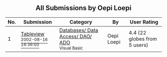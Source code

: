 ﻿<div align="center">

## All Submissions by Oepi Loepi

</div>

No.  | Submission | Category | By   | User Rating
---- | ---------- | -------- | ---- | -----------
1 | [Tableview<br /><sup>2002-08-16 16:36:00</sup>](https://github.com/Planet-Source-Code/oepi-loepi-tableview__1-38010) | [Databases/ Data Access/ DAO/ ADO<br /><sup>Visual Basic</sup>](../ByCategory/databases-data-access-dao-ado__1-6.md) | Oepi Loepi | 4.4 (22 globes from 5 users)
